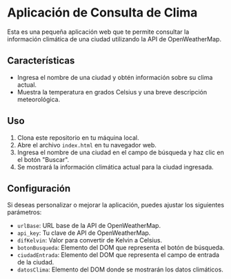 # Aplicación de Consulta de Clima

Esta es una pequeña aplicación web que te permite consultar la información climática de una ciudad utilizando la API de OpenWeatherMap.

## Características

- Ingresa el nombre de una ciudad y obtén información sobre su clima actual.
- Muestra la temperatura en grados Celsius y una breve descripción meteorológica.

## Uso

1. Clona este repositorio en tu máquina local.
2. Abre el archivo `index.html` en tu navegador web.
3. Ingresa el nombre de una ciudad en el campo de búsqueda y haz clic en el botón "Buscar".
4. Se mostrará la información climática actual para la ciudad ingresada.

## Configuración

Si deseas personalizar o mejorar la aplicación, puedes ajustar los siguientes parámetros:

- `urlBase`: URL base de la API de OpenWeatherMap.
- `api_key`: Tu clave de API de OpenWeatherMap.
- `difKelvin`: Valor para convertir de Kelvin a Celsius.
- `botonBusqueda`: Elemento del DOM que representa el botón de búsqueda.
- `ciudadEntrada`: Elemento del DOM que representa el campo de entrada de la ciudad.
- `datosClima`: Elemento del DOM donde se mostrarán los datos climáticos.


